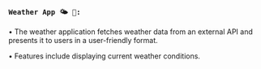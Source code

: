 ### `Weather App 🌤️ 🌈:`

• The weather application fetches weather data from an external API and presents it to users in a user-friendly format.

• Features include displaying current weather conditions.
